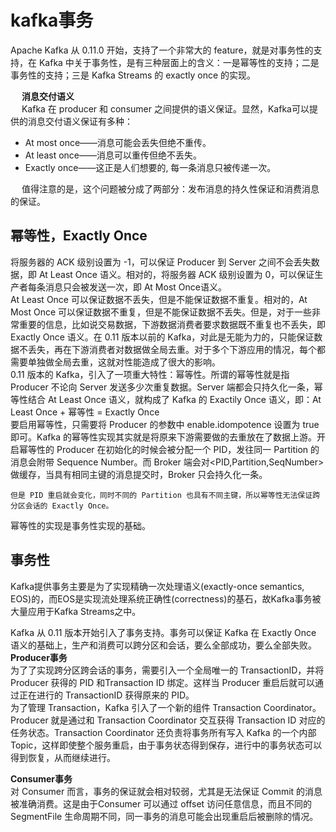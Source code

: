 

# kafka事务  

<!-- 
Kafka Exactly Once 语义与事务机制原理
https://blog.csdn.net/BeiisBei/article/details/104737298


https://www.cnblogs.com/wangzhuxing/p/10125437.html
https://www.cnblogs.com/middleware/p/9477133.html
-->
Apache Kafka 从 0.11.0 开始，支持了一个非常大的 feature，就是对事务性的支持，在 Kafka 中关于事务性，是有三种层面上的含义：一是幂等性的支持；二是事务性的支持；三是 Kafka Streams 的 exactly once 的实现。  

&emsp; **消息交付语义**    
&emsp; Kafka 在 producer 和 consumer 之间提供的语义保证。显然，Kafka可以提供的消息交付语义保证有多种：  

* At most once——消息可能会丢失但绝不重传。
* At least once——消息可以重传但绝不丢失。
* Exactly once——这正是人们想要的, 每一条消息只被传递一次。

&emsp; 值得注意的是，这个问题被分成了两部分：发布消息的持久性保证和消费消息的保证。  


## 幂等性，Exactly Once  
<!-- 
http://matt33.com/2018/10/24/kafka-idempotent/

https://mp.weixin.qq.com/s?__biz=MzIzNTIzNzYyNw==&mid=2247484078&idx=1&sn=3b0e754674804d61bde1df498f0bd092&chksm=e8eb7b3adf9cf22c370346b0eb2aa516f517daf4d0fa5977f41412d64f22cfe86f8eec90c58c&scene=178&cur_album_id=1338677566013800448#rd


**精准一次（幂等性），保证数据不重复**  
Ack设置为-1，则可以保证数据不丢失，但是会出现数据重复（at least once）

Ack设置为0，则可以保证数据不重复，但是不能保证数据不丢失（at most once）

但是如果鱼和熊掌兼得，该怎么办？这个时候就就引入了Exactl once（精准一次）

 

在0.11版本后，引入幂等性解决kakfa集群内部的数据重复，在0.11版本之前，在消费者处自己做处理

如果启用了幂等性，则ack默认就是-1，kafka就会为每个生产者分配一个pid，并未每条消息分配seqnumber，如果pid、partition、seqnumber三者一样，则kafka认为是重复数据，就不会落盘保存；但是如果生产者挂掉后，也会出现有数据重复的现象；所以幂等性解决在单次会话的单个分区的数据重复，但是在分区间或者跨会话的是数据重复的是无法解决的
-->

将服务器的 ACK 级别设置为 -1，可以保证 Producer 到 Server 之间不会丢失数据，即 At Least Once 语义。相对的，将服务器 ACK 级别设置为 0，可以保证生产者每条消息只会被发送一次，即 At Most Once语义。  
At Least Once 可以保证数据不丢失，但是不能保证数据不重复。相对的，At Most Once 可以保证数据不重复，但是不能保证数据不丢失。但是，对于一些非常重要的信息，比如说交易数据，下游数据消费者要求数据既不重复也不丢失，即 Exactly Once 语义。在 0.11 版本以前的 Kafka，对此是无能为力的，只能保证数据不丢失，再在下游消费者对数据做全局去重。对于多个下游应用的情况，每个都需要单独做全局去重，这就对性能造成了很大的影响。  
0.11 版本的 Kafka，引入了一项重大特性：幂等性。所谓的幂等性就是指 Producer 不论向 Server 发送多少次重复数据。Server 端都会只持久化一条，幂等性结合 At Least Once 语义，就构成了 Kafka 的 Exactily Once 语义，即：At Least Once + 幂等性 = Exactly Once  
要启用幂等性，只需要将 Producer 的参数中 enable.idompotence 设置为 true 即可。Kafka 的幂等性实现其实就是将原来下游需要做的去重放在了数据上游。开启幂等性的 Producer 在初始化的时候会被分配一个 PID，发往同一 Partition 的消息会附带 Sequence Number。而 Broker 端会对\<PID,Partition,SeqNumber> 做缓存，当具有相同主键的消息提交时，Broker 只会持久化一条。  

    但是 PID 重启就会变化，同时不同的 Partition 也具有不同主键，所以幂等性无法保证跨分区会话的 Exactly Once。


幂等性的实现是事务性实现的基础。  



## 事务性  
<!-- 
http://matt33.com/2018/11/04/kafka-transaction/

https://www.jianshu.com/p/64c93065473e
https://blog.csdn.net/mlljava1111/article/details/81180351
-->

Kafka提供事务主要是为了实现精确一次处理语义(exactly-once semantics, EOS)的，而EOS是实现流处理系统正确性(correctness)的基石，故Kafka事务被大量应用于Kafka Streams之中。  

Kafka 从 0.11 版本开始引入了事务支持。事务可以保证 Kafka 在 Exactly Once 语义的基础上，生产和消费可以跨分区和会话，要么全部成功，要么全部失败。  
**Producer事务**  
为了了实现跨分区跨会话的事务，需要引入一个全局唯一的 TransactionID，并将 Producer 获得的 PID 和Transaction ID 绑定。这样当 Producer 重启后就可以通过正在进行的 TransactionID 获得原来的 PID。  
为了管理 Transaction，Kafka 引入了一个新的组件 Transaction Coordinator。Producer 就是通过和 Transaction Coordinator 交互获得 Transaction ID 对应的任务状态。Transaction Coordinator 还负责将事务所有写入 Kafka 的一个内部 Topic，这样即使整个服务重启，由于事务状态得到保存，进行中的事务状态可以得到恢复，从而继续进行。  

**Consumer事务**  
对 Consumer 而言，事务的保证就会相对较弱，尤其是无法保证 Commit 的消息被准确消费。这是由于Consumer 可以通过 offset 访问任意信息，而且不同的 SegmentFile 生命周期不同，同一事务的消息可能会出现重启后被删除的情况。

